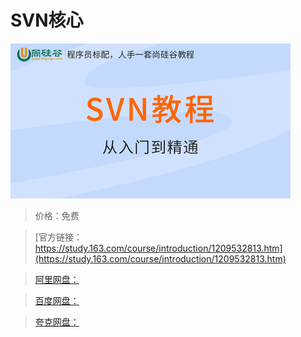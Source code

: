 # SVN核心

![img](../../../assets/study163/free/108b2406af11439f97877f406b03d0d6.jpg)

> 价格：免费

> [官方链接：https://study.163.com/course/introduction/1209532813.htm](https://study.163.com/course/introduction/1209532813.htm)

> [阿里网盘：]()

> [百度网盘：]()

> [夸克网盘：]()

